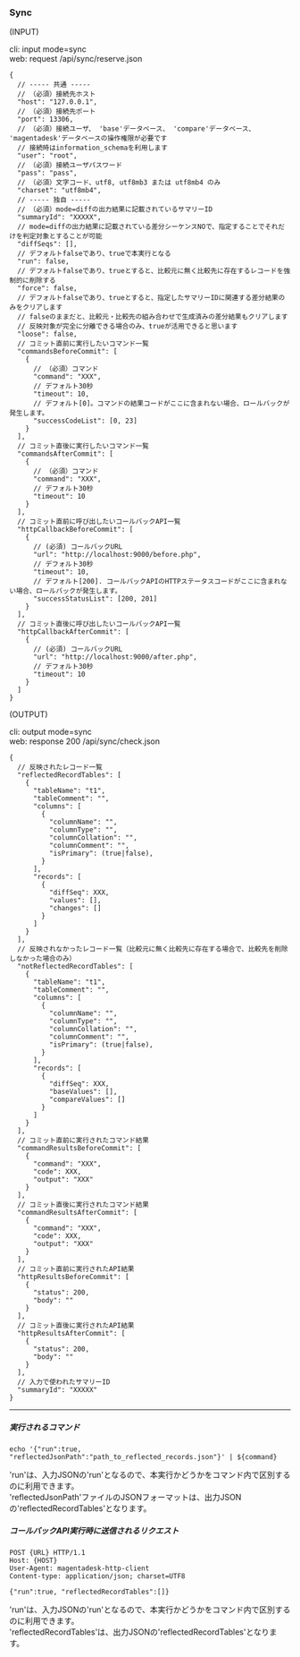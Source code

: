 ### Sync

(INPUT)

cli: input mode=sync  
web: request /api/sync/reserve.json  

    {
      // ----- 共通 -----
      // （必須）接続先ホスト
      "host": "127.0.0.1",
      // （必須）接続先ポート
      "port": 13306,
      // （必須）接続ユーザ、 'base'データベース、 'compare'データベース、 'magentadesk'データベースの操作権限が必要です
      // 接続時はinformation_schemaを利用します
      "user": "root",
      // （必須）接続ユーザパスワード
      "pass": "pass",
      // （必須）文字コード、utf8, utf8mb3 または utf8mb4 のみ
      "charset": "utf8mb4",
      // ----- 独自 -----
      // （必須）mode=diffの出力結果に記載されているサマリーID
      "summaryId": "XXXXX",
      // mode=diffの出力結果に記載されている差分シーケンスNOで、指定することでそれだけを判定対象とすることが可能
      "diffSeqs": [],
      // デフォルトfalseであり、trueで本実行となる
      "run": false,
      // デフォルトfalseであり、trueとすると、比較元に無く比較先に存在するレコードを強制的に削除する
      "force": false,
      // デフォルトfalseであり、trueとすると、指定したサマリーIDに関連する差分結果のみをクリアします
      // falseのままだと、比較元・比較先の組み合わせで生成済みの差分結果もクリアします
      // 反映対象が完全に分離できる場合のみ、trueが活用できると思います
      "loose": false,
      // コミット直前に実行したいコマンド一覧
      "commandsBeforeCommit": [
        {
          // （必須）コマンド
          "command": "XXX",
          // デフォルト30秒
          "timeout": 10,
          // デフォルト[0]。コマンドの結果コードがここに含まれない場合、ロールバックが発生します。
          "successCodeList": [0, 23]
        }
      ],
      // コミット直後に実行したいコマンド一覧
      "commandsAfterCommit": [
        {
          // （必須）コマンド
          "command": "XXX",
          // デフォルト30秒
          "timeout": 10
        }
      ],
      // コミット直前に呼び出したいコールバックAPI一覧
      "httpCallbackBeforeCommit": [
        {
          // (必須) コールバックURL
          "url": "http://localhost:9000/before.php",
          // デフォルト30秒
          "timeout": 10,
          // デフォルト[200]. コールバックAPIのHTTPステータスコードがここに含まれない場合、ロールバックが発生します。
          "successStatusList": [200, 201]
        }
      ],
      // コミット直後に呼び出したいコールバックAPI一覧
      "httpCallbackAfterCommit": [
        {
          // (必須) コールバックURL
          "url": "http://localhost:9000/after.php",
          // デフォルト30秒
          "timeout": 10
        }
      ]
    }

(OUTPUT)

cli: output mode=sync  
web: response 200 /api/sync/check.json  


    {
      // 反映されたレコード一覧
      "reflectedRecordTables": [
        {
          "tableName": "t1",
          "tableComment": "",
          "columns": [
            {
              "columnName": "",
              "columnType": "",
              "columnCollation": "",
              "columnComment": "",
              "isPrimary": (true|false),
            }
          ],
          "records": [
            {
              "diffSeq": XXX,
              "values": [],
              "changes": []
            }
          ]
        }
      ],
      // 反映されなかったレコード一覧（比較元に無く比較先に存在する場合で、比較先を削除しなかった場合のみ）
      "notReflectedRecordTables": [
        {
          "tableName": "t1",
          "tableComment": "",
          "columns": [
            {
              "columnName": "",
              "columnType": "",
              "columnCollation": "",
              "columnComment": "",
              "isPrimary": (true|false),
            }
          ],
          "records": [
            {
              "diffSeq": XXX,
              "baseValues": [],
              "compareValues": []
            }
          ]
        }
      ],
      // コミット直前に実行されたコマンド結果
      "commandResultsBeforeCommit": [
        {
          "command": "XXX",
          "code": XXX,
          "output": "XXX"
        }
      ],
      // コミット直後に実行されたコマンド結果
      "commandResultsAfterCommit": [
        {
          "command": "XXX",
          "code": XXX,
          "output": "XXX"
        }
      ],
      // コミット直前に実行されたAPI結果
      "httpResultsBeforeCommit": [
        {
          "status": 200,
          "body": ""
        }
      ],
      // コミット直後に実行されたAPI結果
      "httpResultsAfterCommit": [
        {
          "status": 200,
          "body": ""
        }
      ],
      // 入力で使われたサマリーID
      "summaryId": "XXXXX"
    }

---

##### 実行されるコマンド

    echo '{"run":true, "reflectedJsonPath":"path_to_reflected_records.json"}' | ${command}

'run'は、入力JSONの'run'となるので、本実行かどうかをコマンド内で区別するのに利用できます。  
'reflectedJsonPath'ファイルのJSONフォーマットは、出力JSONの'reflectedRecordTables'となります。

##### コールバックAPI実行時に送信されるリクエスト

    POST {URL} HTTP/1.1
    Host: {HOST}
    User-Agent: magentadesk-http-client
    Content-type: application/json; charset=UTF8
    
    {"run":true, "reflectedRecordTables":[]}

'run'は、入力JSONの'run'となるので、本実行かどうかをコマンド内で区別するのに利用できます。  
'reflectedRecordTables'は、出力JSONの'reflectedRecordTables'となります。

